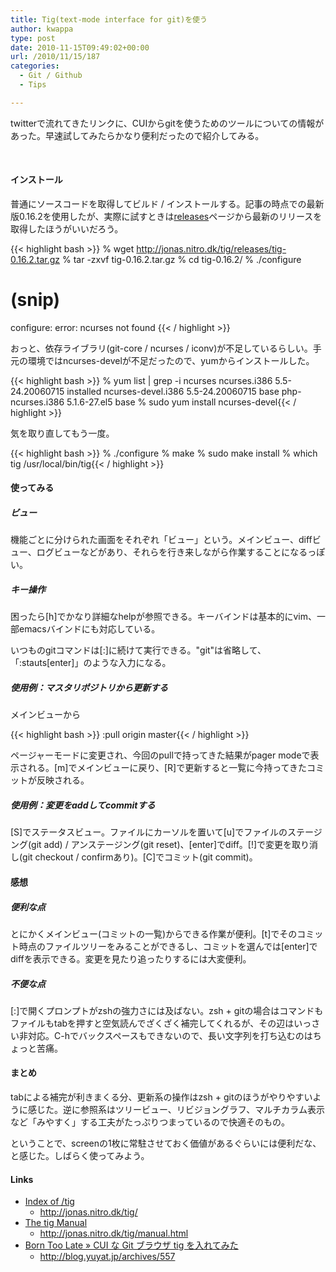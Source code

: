 ```yaml
---
title: Tig(text-mode interface for git)を使う
author: kwappa
type: post
date: 2010-11-15T09:49:02+00:00
url: /2010/11/15/187
categories:
  - Git / Github
  - Tips

---
```

twitterで流れてきたリンクに、CUIからgitを使うためのツールについての情報があった。早速試してみたらかなり便利だったので紹介してみる。

&nbsp;

#### インストール

普通にソースコードを取得してビルド / インストールする。記事の時点での最新版0.16.2を使用したが、実際に試すときは<a href="http://jonas.nitro.dk/tig/releases/" target="_blank">releases</a>ページから最新のリリースを取得したほうがいいだろう。

{{< highlight bash >}}
% wget http://jonas.nitro.dk/tig/releases/tig-0.16.2.tar.gz
% tar -zxvf tig-0.16.2.tar.gz
% cd tig-0.16.2/
% ./configure
# (snip)
configure: error: ncurses not found
{{< / highlight >}}

おっと、依存ライブラリ(git-core / ncurses / iconv)が不足しているらしい。手元の環境ではncurses-develが不足だったので、yumからインストールした。

{{< highlight bash >}}
% yum list | grep -i ncurses
ncurses.i386                               5.5-24.20060715             installed
ncurses-devel.i386                         5.5-24.20060715             base
php-ncurses.i386                           5.1.6-27.el5                base
% sudo yum install ncurses-devel{{< / highlight >}}

気を取り直してもう一度。

{{< highlight bash >}}
% ./configure
% make
% sudo make install
% which tig
/usr/local/bin/tig{{< / highlight >}}

<!--more-->

#### 使ってみる

##### ビュー

機能ごとに分けられた画面をそれぞれ「ビュー」という。メインビュー、diffビュー、ログビューなどがあり、それらを行き来しながら作業することになるっぽい。

##### キー操作

困ったら[h]でかなり詳細なhelpが参照できる。キーバインドは基本的にvim、一部emacsバインドにも対応している。

いつものgitコマンドは[:]に続けて実行できる。"git"は省略して、「:stauts[enter]」のような入力になる。

##### 使用例：マスタリポジトリから更新する

メインビューから

{{< highlight bash >}}
:pull origin master{{< / highlight >}}

ページャーモードに変更され、今回のpullで持ってきた結果がpager modeで表示される。[m]でメインビューに戻り、[R]で更新すると一覧に今持ってきたコミットが反映される。

##### 使用例：変更をaddしてcommitする

[S]でステータスビュー。ファイルにカーソルを置いて[u]でファイルのステージング(git add) / アンステージング(git reset)、[enter]でdiff。[!]で変更を取り消し(git checkout / confirmあり)。[C]でコミット(git commit)。

#### 感想

##### 便利な点

とにかくメインビュー(コミットの一覧)からできる作業が便利。[t]でそのコミット時点のファイルツリーをみることができるし、コミットを選んでは[enter]でdiffを表示できる。変更を見たり追ったりするには大変便利。

##### 不便な点

[:]で開くプロンプトがzshの強力さには及ばない。zsh + gitの場合はコマンドもファイルもtabを押すと空気読んでざくざく補完してくれるが、その辺はいっさい非対応。C-hでバックスペースもできないので、長い文字列を打ち込むのはちょっと苦痛。

#### まとめ

tabによる補完が利きまくる分、更新系の操作はzsh + gitのほうがやりやすいように感じた。逆に参照系はツリービュー、リビジョングラフ、マルチカラム表示など「みやすく」する工夫がたっぷりつまっているので快適そのもの。

ということで、screenの1枚に常駐させておく価値があるぐらいには便利だな、と感じた。しばらく使ってみよう。

#### Links

- <a href="http://jonas.nitro.dk/tig/" target="_blank">Index of /tig</a>
  - http://jonas.nitro.dk/tig/
- <a href="http://jonas.nitro.dk/tig/manual.html" target="_blank">The tig Manual</a>
  - http://jonas.nitro.dk/tig/manual.html
- <a href="http://blog.yuyat.jp/archives/557" target="_blank">Born Too Late » CUI な Git ブラウザ tig を入れてみた</a>
  - http://blog.yuyat.jp/archives/557
